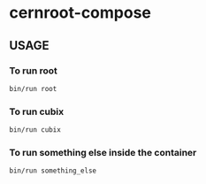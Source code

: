 # cernroot-compose

## USAGE
### To run root

```bash
bin/run root
```

### To run cubix 

```bash
bin/run cubix
```

### To run something else inside the container 

```bash
bin/run something_else 
```
